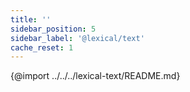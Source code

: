 ```yaml
---
title: ''
sidebar_position: 5
sidebar_label: '@lexical/text'
cache_reset: 1
---
```


{@import ../../../lexical-text/README.md}
